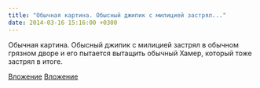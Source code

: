 ```yaml
---
title: "Обычная картина. Обысный джипик с милицией застрял..."
date: 2014-03-16 15:16:00 +0300
---
```


Обычная картина. Обысный джипик с милицией застрял в обычном грязном дворе и его пытается вытащить обычный Хамер, который тоже застрял в итоге.


[Вложение](/assets/vk_photos/3/Eb8VkcwMNHY.jpg)
[Вложение](/assets/vk_photos/3/0dw7KS0eon8.jpg)
